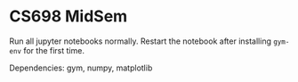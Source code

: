 # CS698 MidSem
Run all jupyter notebooks normally. Restart the notebook after installing `gym-env` for the first time.

Dependencies: gym, numpy, matplotlib